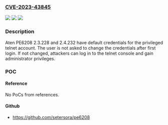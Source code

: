 ### [CVE-2023-43845](https://cve.mitre.org/cgi-bin/cvename.cgi?name=CVE-2023-43845)
![](https://img.shields.io/static/v1?label=Product&message=n%2Fa&color=blue)
![](https://img.shields.io/static/v1?label=Version&message=n%2Fa&color=blue)
![](https://img.shields.io/static/v1?label=Vulnerability&message=n%2Fa&color=brighgreen)

### Description

Aten PE6208 2.3.228 and 2.4.232 have default credentials for the privileged telnet account. The user is not asked to change the credentials after first login. If not changed, attackers can log in to the telnet console and gain administrator privileges.

### POC

#### Reference
No PoCs from references.

#### Github
- https://github.com/setersora/pe6208

